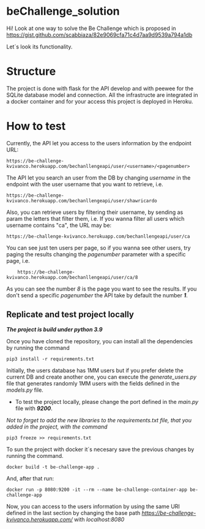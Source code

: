 # beChallenge_solution

Hi! Look at one way to solve the Be Challenge which is proposed in https://gist.github.com/scabbiaza/82e9069cfa71c4d7aa9d9539a794a1db

Let´s look its functionality.	
# Structure
The project is done with flask for the API develop and with peewee for the SQLite database model and connection. All the infrastructe are integrated in a docker container and for your access this project is deployed in Heroku.
# How to test

Currently, the API let you access to the users information by the endpoint URL:

    https://be-challenge-kvivanco.herokuapp.com/bechanllengeapi/user/<username>/<pagenumber>

The API let you search an user from the DB by changing *username* in the endpoint with the user username that you want to retrieve, i.e.

    https://be-challenge-kvivanco.herokuapp.com/bechanllengeapi/user/shawricardo

Also, you can retrieve users by filtering their username, by sending as param the letters that filter them, i.e. If you wanna filter all users which username contains "ca", the URL may be:

    https://be-challenge-kvivanco.herokuapp.com/bechanllengeapi/user/ca

You can see just ten users per page, so if you wanna see other users, try paging the results changing the *pagenumber*  parameter with a specific page, i.e.

        https://be-challenge-kvivanco.herokuapp.com/bechanllengeapi/user/ca/8

As you can see the number *8* is the page you want to see the results. If you don't send a specific *pagenumber* the API take by default the number ***1***.

## Replicate and test project locally

***The project is build under python 3.9***

Once you have cloned the repository, you can install all the dependencies by running the command 

    pip3 install -r requirements.txt 
Initially, the users database has 1MM users but if you prefer delete the current DB and create another one, you can execute the *generate_users.py* file that generates randomly 1MM users with the fields defined in the *models.py* file.

- To test the project locally, please change the port defined in the *main.py* file with ***9200***.

*Not to forget to add the new libraries to the requirements.txt file, that you added in the project, with the command*

    pip3 freeze >> requirements.txt

To sun the project with docker it´s necesary save the previous changes by running the command.

    docker build -t be-challenge-app .

And, after that run:

    docker run -p 8080:9200 -it --rm --name be-challenge-container-app be-challenge-app
Now, you can access to the users information by using the same URI defined in the last section by changing the base path *https://be-challenge-kvivanco.herokuapp.com/* with *localhost:8080*